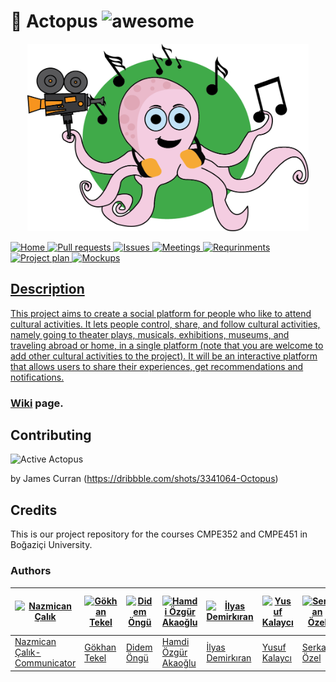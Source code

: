 # :octopus: Actopus ![awesome](https://camo.githubusercontent.com/13c4e50d88df7178ae1882a203ed57b641674f94/68747470733a2f2f63646e2e7261776769742e636f6d2f73696e647265736f726875732f617765736f6d652f643733303566333864323966656437386661383536353265336136336531353464643865383832392f6d656469612f62616467652e737667)


<p align="center">
<a href = "https://github.com/bounswe/bounswe2018group9/blob/master/wiki/images/logo.png"><img 
<img src="wiki/images/logo.png" width="450px" height="300px" ></a>
</p>

 </a>
    <a href="https://github.com/bounswe/bounswe2018group9/wiki">
        <img src="https://img.shields.io/badge/HOME-Wiki-ff69b4.svg"
             alt="Home">
  </a>
    <a href="https://github.com/bounswe/bounswe2018group9/pulls">
        <img src="https://img.shields.io/badge/BUILD-Pull%20Request-ff69b4.svg"
             alt="Pull requests">
    </a>
    <a href="https://github.com/bounswe/bounswe2018group9/issues">
        <img src="https://img.shields.io/badge/OPEN-Issues-ff69b4.svg"
             alt="Issues">
  </a>
    <a href="https://github.com/bounswe/bounswe2018group9/wiki/Meeting-%235-(05.03.2018)">
        <img src="https://img.shields.io/badge/ACTOPUS-Meetings-ff69b4.svg"
             alt="Meetings">
   </a>
    <a href="https://github.com/bounswe/bounswe2018group9/wiki/Requirements-Analysis">
        <img src="https://img.shields.io/badge/PROJECT-Requirements-ff69b4.svg"
             alt="Requrinments">
   </a>
    <a href="https://github.com/bounswe/bounswe2018group9/wiki/Project-Plan">
        <img src="https://img.shields.io/badge/PROJECT-Project%20Plan-ff69b4.svg"
             alt="Project plan">
   </a>
    <a href="https://github.com/bounswe/bounswe2018group9/wiki/Mockups(Both)">
        <img src="https://img.shields.io/badge/PROJECT-Mockups-ff69b4.svg"
             alt="Mockups">
 
  
  
  
  

## Description 

This project aims to create a social platform for people who like to attend
cultural activities. It lets people control, share, and follow cultural
activities, namely going to theater plays, musicals, exhibitions, museums,
and traveling abroad or home, in a single platform (note that you are welcome
to add other cultural activities to the project). It will be an interactive
platform that allows users to share their experiences, get recommendations
and notifications.

### [Wiki](https://github.com/bounswe/bounswe2018group9/wiki) page.

  
## Contributing

![Active Actopus](https://cdn.dribbble.com/users/566817/screenshots/3341064/octopus.gif)

by James Curran (https://dribbble.com/shots/3341064-Octopus)

## Credits

This is our project repository for the courses CMPE352 and CMPE451 in Boğaziçi University. 


### Authors

[![Nazmican Çalık](https://avatars3.githubusercontent.com/u/25107149?s=400&v=4)](https://github.com/bounswe/bounswe2018group9/wiki/Nazmican-%C3%87al%C4%B1k) | [![Gökhan Tekel](https://avatars2.githubusercontent.com/u/32368789?s=400&v=4)](https://github.com/bounswe/bounswe2018group9/wiki/G%C3%B6khan-Tekel) | [![Didem Öngü](https://avatars0.githubusercontent.com/u/36166597?s=400&v=4)](https://github.com/bounswe/bounswe2018group9/wiki/Didem-%C3%96ng%C3%BC) | [![Hamdi Özgür Akaoğlu](https://avatars1.githubusercontent.com/u/25777154?s=400&v=4)](https://github.com/bounswe/bounswe2018group9/wiki/Hamdi-%C3%96zg%C3%BCr-Akao%C4%9Flu) | [![İlyas Demirkıran](https://avatars3.githubusercontent.com/u/22779022?s=400&v=4)](https://github.com/bounswe/bounswe2018group9/wiki/%C4%B0lyas-Demirk%C4%B1ran) | [![Yusuf Kalaycı](https://avatars0.githubusercontent.com/u/23294453?s=460&v=4)](https://github.com/bounswe/bounswe2018group9/wiki/Yusuf-Kalayc%C4%B1) | [![Serkan Özel](https://avatars0.githubusercontent.com/u/32355782?s=400&v=4)](https://github.com/bounswe/bounswe2018group9/wiki/Serkan-%C3%96zel)  | [![Kemal Tulum](https://avatars0.githubusercontent.com/u/14013649?s=400&v=4)](https://github.com/bounswe/bounswe2018group9/wiki/Kemal-Tulum) | [![Galip Ümit Yolcu](https://avatars0.githubusercontent.com/u/36168341?s=400&v=4)](https://github.com/bounswe/bounswe2018group9/wiki/Galip-%C3%9Cmit-Yolcu)| [![Oğuz Kaan Yüksel](https://avatars0.githubusercontent.com/u/21365309?s=400&v=4)](https://github.com/bounswe/bounswe2018group9/wiki/O%C4%9Fuz-Kaan-Y%C3%BCksel)
---|---|---|---|---|---|---|---|---|---
[Nazmican Çalık- Communicator](https://github.com/bounswe/bounswe2018group9/wiki/Nazmican-%C3%87al%C4%B1k) | [Gökhan Tekel](https://github.com/bounswe/bounswe2018group9/wiki/G%C3%B6khan-Tekel) | [Didem Öngü](https://github.com/bounswe/bounswe2018group9/wiki/Didem-%C3%96ng%C3%BC) | [Hamdi Özgür Akaoğlu](https://github.com/bounswe/bounswe2018group9/wiki/Hamdi-%C3%96zg%C3%BCr-Akao%C4%9Flu) | [İlyas Demirkıran](https://github.com/bounswe/bounswe2018group9/wiki/%C4%B0lyas-Demirk%C4%B1ran) | [Yusuf Kalaycı](https://github.com/bounswe/bounswe2018group9/wiki/Yusuf-Kalayc%C4%B1) | [Serkan Özel](https://github.com/bounswe/bounswe2018group9/wiki/Serkan-%C3%96zel) | [Kemal Tulum](https://github.com/bounswe/bounswe2018group9/wiki/Kemal-Tulum) | [Galip Ümit Yolcu](https://github.com/bounswe/bounswe2018group9/wiki/Galip-%C3%9Cmit-Yolcu) | [Oğuz Kaan Yüksel](https://github.com/bounswe/bounswe2018group9/wiki/O%C4%9Fuz-Kaan-Y%C3%BCksel)








